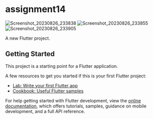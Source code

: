 # assignment14
![Screenshot_20230826_233838](https://github.com/BIPLOB-SHIL/Ostad_Flutter_Batch_03-Assignment14/assets/112534902/105e3df5-3b1e-4ceb-9edb-ee8fb121bd92)
![Screenshot_20230826_233855](https://github.com/BIPLOB-SHIL/Ostad_Flutter_Batch_03-Assignment14/assets/112534902/35597b32-f4aa-4f31-85b0-d47b330d81bf)
![Screenshot_20230826_233905](https://github.com/BIPLOB-SHIL/Ostad_Flutter_Batch_03-Assignment14/assets/112534902/7285b652-54b2-4736-81db-c3d93e58a97a)

A new Flutter project.

## Getting Started

This project is a starting point for a Flutter application.

A few resources to get you started if this is your first Flutter project:

- [Lab: Write your first Flutter app](https://docs.flutter.dev/get-started/codelab)
- [Cookbook: Useful Flutter samples](https://docs.flutter.dev/cookbook)

For help getting started with Flutter development, view the
[online documentation](https://docs.flutter.dev/), which offers tutorials,
samples, guidance on mobile development, and a full API reference.
